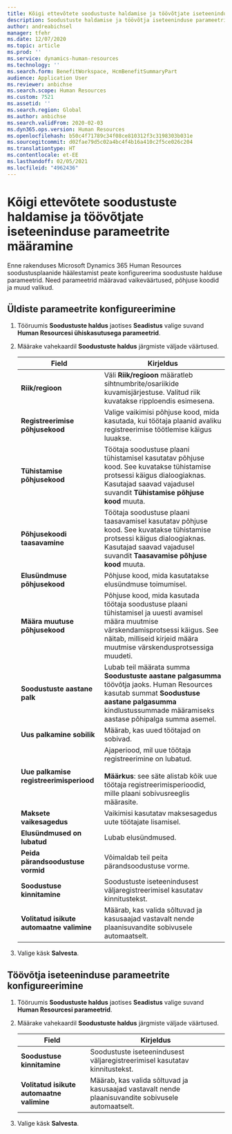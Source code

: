 ```yaml
---
title: Kõigi ettevõtete soodustuste haldamise ja töövõtjate iseteeninduse parameetrite määramine
description: Soodustuste haldamise ja töövõtja iseteeninduse parameetrite konfigureerimine rakenduses Microsoft Dynamics 365 Human Resources.
author: andreabichsel
manager: tfehr
ms.date: 12/07/2020
ms.topic: article
ms.prod: ''
ms.service: dynamics-human-resources
ms.technology: ''
ms.search.form: BenefitWorkspace, HcmBenefitSummaryPart
audience: Application User
ms.reviewer: anbichse
ms.search.scope: Human Resources
ms.custom: 7521
ms.assetid: ''
ms.search.region: Global
ms.author: anbichse
ms.search.validFrom: 2020-02-03
ms.dyn365.ops.version: Human Resources
ms.openlocfilehash: b50c4f71789c34f08ce810312f3c3198303b031e
ms.sourcegitcommit: d02fae79d5c02a4bc4f4b16a410c2f5ce026c204
ms.translationtype: HT
ms.contentlocale: et-EE
ms.lasthandoff: 02/05/2021
ms.locfileid: "4962436"
---
```

# <a name="set-benefits-management-and-employee-self-service-parameters-for-all-companies"></a>Kõigi ettevõtete soodustuste haldamise ja töövõtjate iseteeninduse parameetrite määramine

Enne rakenduses Microsoft Dynamics 365 Human Resources soodustusplaanide häälestamist peate konfigureerima soodustuste halduse parameetrid. Need parameetrid määravad vaikeväärtused, põhjuse koodid ja muud valikud. 

## <a name="configure-general-parameters"></a>Üldiste parameetrite konfigureerimine

1. Tööruumis **Soodustuste haldus** jaotises **Seadistus** valige suvand **Human Resourcesi ühiskasutusega parameetrid**.

2. Määrake vahekaardil **Soodustuste haldus** järgmiste väljade väärtused.

   | Field | Kirjeldus |
   | --- | --- |
   | **Riik/regioon** | Väli **Riik/regioon** määratleb sihtnumbrite/osariikide kuvamisjärjestuse. Valitud riik kuvatakse ripploendis esimesena. |
   | **Registreerimise põhjusekood** | Valige vaikimisi põhjuse kood, mida kasutada, kui töötaja plaanid avaliku registreerimise töötlemise käigus luuakse. |
   | **Tühistamise põhjusekood** | Töötaja soodustuse plaani tühistamisel kasutatav põhjuse kood. See kuvatakse tühistamise protsessi käigus dialoogiaknas. Kasutajad saavad vajadusel suvandit **Tühistamise põhjuse kood** muuta. |
   | **Põhjusekoodi taasavamine** | Töötaja soodustuse plaani taasavamisel kasutatav põhjuse kood. See kuvatakse tühistamise protsessi käigus dialoogiaknas. Kasutajad saavad vajadusel suvandit **Taasavamise põhjuse kood** muuta. | 
   | **Elusündmuse põhjusekood** | Põhjuse kood, mida kasutatakse elusündmuse toimumisel. |
   | **Määra muutuse põhjusekood** | Põhjuse kood, mida kasutada töötaja soodustuse plaani tühistamisel ja uuesti avamisel määra muutmise värskendamisprotsessi käigus. See näitab, milliseid kirjeid määra muutmise värskendusprotsessiga muudeti. |
   | **Soodustuste aastane palk** | Lubab teil määrata summa **Soodustuste aastane palgasumma** töövõtja jaoks. Human Resources kasutab summat **Soodustuse aastane palgasumma** kindlustussummade määramiseks aastase põhipalga summa asemel. |
   | **Uus palkamine sobilik** | Määrab, kas uued töötajad on sobivad. |
   | **Uue palkamise registreerimisperiood** | Ajaperiood, mil uue töötaja registreerimine on lubatud.</br></br>**Määrkus**: see säte alistab kõik uue töötaja registreerimisperioodid, mille plaani sobivusreeglis määrasite. |
   | **Maksete vaikesagedus** | Vaikimisi kasutatav maksesagedus uute töötajate lisamisel. |
   | **Elusündmused on lubatud** | Lubab elusündmused. |
   | **Peida pärandsoodustuse vormid** | Võimaldab teil peita pärandsoodustuse vorme. |
   | **Soodustuse kinnitamine** | Soodustuste iseteenindusest väljaregistreerimisel kasutatav kinnitustekst. |
   | **Volitatud isikute automaatne valimine** | Määrab, kas valida sõltuvad ja kasusaajad vastavalt nende plaanisuvandite sobivusele automaatselt. |

3. Valige käsk **Salvesta**.

## <a name="configure-employee-self-service-parameters"></a>Töövõtja iseteeninduse parameetrite konfigureerimine

1. Tööruumis **Soodustuste haldus** jaotises **Seadistus** valige suvand **Human Resourcesi parameetrid**.

2. Määrake vahekaardil **Soodustuste haldus** järgmiste väljade väärtused.

   | Field | Kirjeldus |
   | --- | --- |
   | **Soodustuse kinnitamine** | Soodustuste iseteenindusest väljaregistreerimisel kasutatav kinnitustekst. |
   | **Volitatud isikute automaatne valimine** | Määrab, kas valida sõltuvad ja kasusaajad vastavalt nende plaanisuvandite sobivusele automaatselt. |

3. Valige käsk **Salvesta**.


